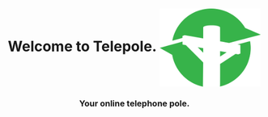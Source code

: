 <h1 align="center"> Welcome to Telepole. <img src="public/assets/small_icon.svg" align="center" alt="Telepole Logo" width="200"/></h1>
<h3 align="center"> Your online telephone pole. </h3>
